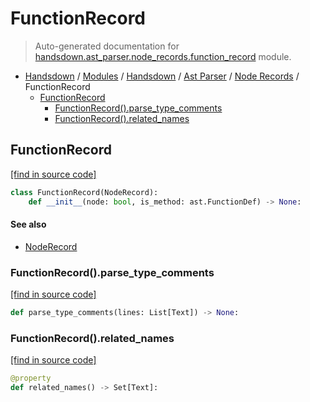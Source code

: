 # FunctionRecord

> Auto-generated documentation for [handsdown.ast_parser.node_records.function_record](https://github.com/vemel/handsdown/blob/master/handsdown/ast_parser/node_records/function_record.py) module.

- [Handsdown](../../../README.md#-handsdown---python-documentation-generator) / [Modules](../../../MODULES.md#modules) / [Handsdown](../../index.md#handsdown) / [Ast Parser](../index.md#ast-parser) / [Node Records](index.md#node-records) / FunctionRecord
    - [FunctionRecord](#functionrecord)
        - [FunctionRecord().parse_type_comments](#functionrecordparse_type_comments)
        - [FunctionRecord().related_names](#functionrecordrelated_names)

## FunctionRecord

[[find in source code]](https://github.com/vemel/handsdown/blob/master/handsdown/ast_parser/node_records/function_record.py#L14)

```python
class FunctionRecord(NodeRecord):
    def __init__(node: bool, is_method: ast.FunctionDef) -> None:
```

#### See also

- [NodeRecord](node_record.md#noderecord)

### FunctionRecord().parse_type_comments

[[find in source code]](https://github.com/vemel/handsdown/blob/master/handsdown/ast_parser/node_records/function_record.py#L90)

```python
def parse_type_comments(lines: List[Text]) -> None:
```

### FunctionRecord().related_names

[[find in source code]](https://github.com/vemel/handsdown/blob/master/handsdown/ast_parser/node_records/function_record.py#L35)

```python
@property
def related_names() -> Set[Text]:
```
